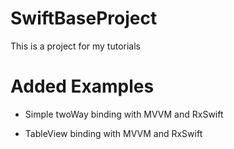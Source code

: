 # SwiftBaseProject
This is a project for my tutorials

# Added Examples

* Simple twoWay binding with MVVM and RxSwift

* TableView binding with MVVM and RxSwift
